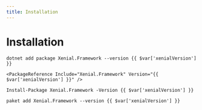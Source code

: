 ```yaml
---
title: Installation
---
```


# Installation

<code-group>
<code-block title=".NET CLI">

<div class="language-bash"><pre class="language-bash"><code>dotnet add package Xenial.Framework --version {{ $var['xenialVersion'] }}</code></pre></div>

</code-block>


<code-block title="PackageReference">

<div class="language-xml"><pre class="language-xml"><code>&ltPackageReference Include="Xenial.Framework" Version="{{ $var['xenialVersion'] }}" /&gt</code></pre></div>

</code-block>

<code-block title="Package Manager">

<div class="language-powershell"><pre class="language-powershell"><code>Install-Package Xenial.Framework -Version {{ $var['xenialVersion'] }}</code></pre></div>

</code-block>

<code-block title="Paket CLI">

<div class="language-bash"><pre><code>paket add Xenial.Framework --version {{ $var['xenialVersion'] }}</code></pre></div>

</code-block>

</code-group>
